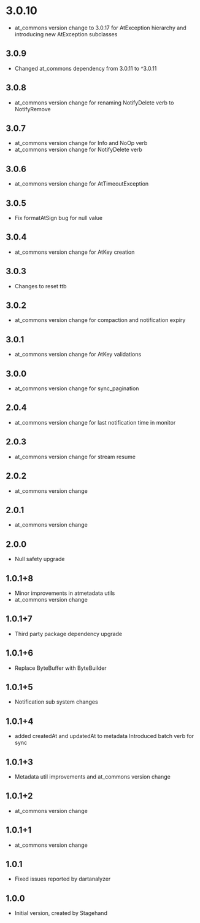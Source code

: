 # 3.0.10
- at_commons version change to 3.0.17 for AtException hierarchy and introducing new AtException subclasses
## 3.0.9
- Changed at_commons dependency from 3.0.11 to ^3.0.11
## 3.0.8
- at_commons version change for renaming NotifyDelete verb to NotifyRemove
## 3.0.7
- at_commons version change for Info and NoOp verb
- at_commons version change for NotifyDelete verb
## 3.0.6
- at_commons version change for AtTimeoutException
## 3.0.5
- Fix formatAtSign bug for null value
## 3.0.4
- at_commons version change for AtKey creation
## 3.0.3
- Changes to reset ttb
## 3.0.2
- at_commons version change for compaction and notification expiry
## 3.0.1
- at_commons version change for AtKey validations
## 3.0.0
- at_commons version change for sync_pagination
## 2.0.4
- at_commons version change for last notification time in monitor
## 2.0.3
- at_commons version change for stream resume
## 2.0.2
- at_commons version change
## 2.0.1
- at_commons version change
## 2.0.0
- Null safety upgrade
## 1.0.1+8
- Minor improvements in atmetadata utils
- at_commons version change
## 1.0.1+7
- Third party package dependency upgrade
## 1.0.1+6
- Replace ByteBuffer with ByteBuilder
## 1.0.1+5
- Notification sub system changes
## 1.0.1+4
- added createdAt and updatedAt to metadata
  Introduced batch verb for sync
## 1.0.1+3
- Metadata util improvements and at_commons version change
## 1.0.1+2
- at_commons version change
## 1.0.1+1
- at_commons version change
## 1.0.1
- Fixed issues reported by dartanalyzer
## 1.0.0
- Initial version, created by Stagehand
